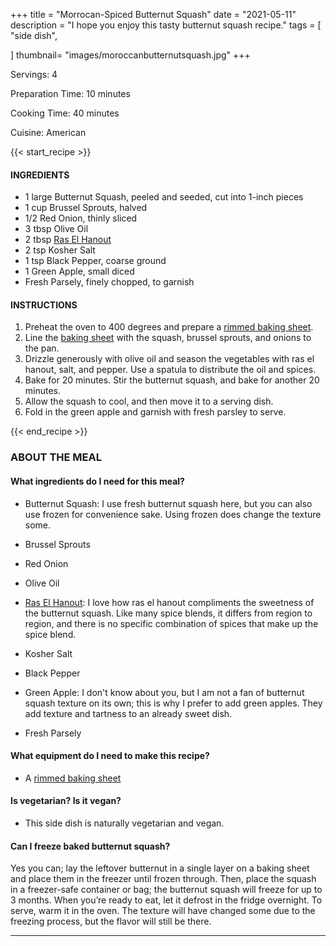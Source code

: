 +++
title = "Morrocan-Spiced Butternut Squash"
date = "2021-05-11"
description = "I hope you enjoy this tasty butternut squash recipe."
tags = [
    "side dish",
 
]
thumbnail= "images/moroccanbutternutsquash.jpg"
+++

Servings: 4 <!--more-->

Preparation Time: 10 minutes 

Cooking Time: 40 minutes 

Cuisine: American

{{< start_recipe >}}

#### INGREDIENTS 

* 1 large Butternut Squash, peeled and seeded, cut into 1-inch pieces
* 1 cup Brussel Sprouts, halved
* 1/2 Red Onion, thinly sliced 
* 3 tbsp Olive Oil 
* 2 tbsp [Ras El Hanout](https://amzn.to/3I2sGmj) 
* 2 tsp Kosher Salt 
* 1 tsp Black Pepper, coarse ground 
* 1 Green Apple, small diced  
* Fresh Parsely, finely chopped, to garnish 
  
#### INSTRUCTIONS

1. Preheat the oven to 400 degrees and prepare a [rimmed baking sheet](https://amzn.to/3uG5Mdg). 
2. Line the [baking sheet](https://amzn.to/3uG5Mdg) with the squash, brussel sprouts, and onions to the pan. 
3. Drizzle generously with olive oil and season the vegetables with ras el hanout, salt, and pepper. Use a spatula to distribute the oil and spices. 
4. Bake for 20 minutes. Stir the butternut squash, and bake for another 20 minutes. 
5. Allow the squash to cool, and then move it to a serving dish. 
6. Fold in the green apple and garnish with fresh parsley to serve. 

{{< end_recipe >}}

### ABOUT THE MEAL

#### What ingredients do I need for this meal?

* Butternut Squash: I use fresh butternut squash here, but you can also use frozen for convenience sake. Using frozen does change the texture some.   

* Brussel Sprouts

* Red Onion

* Olive Oil 

* [Ras El Hanout](https://amzn.to/3I2sGmj): I love how ras el hanout compliments the sweetness of the butternut squash. Like many spice blends, it differs from region to region, and there is no specific combination of spices that make up the spice blend. 

* Kosher Salt 

* Black Pepper

* Green Apple: I don't know about you, but I am not a fan of butternut squash texture on its own; this is why I prefer to add green apples. They add texture and tartness to an already sweet dish.

* Fresh Parsely 

#### What equipment do I need to make this recipe?

* A [rimmed baking sheet](https://amzn.to/3uG5Mdg) 

#### Is vegetarian? Is it vegan?

* This side dish is naturally vegetarian and vegan. 

#### Can I freeze baked butternut squash?

Yes you can; lay the leftover butternut in a single layer on a baking sheet and place them in the freezer until frozen through. Then, place the squash in a freezer-safe container or bag; the butternut squash will freeze for up to 3 months. When you’re ready to eat, let it defrost in the fridge overnight. To serve, warm it in the oven. The texture will have changed some due to the freezing process, but the flavor will still be there. 

----
